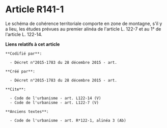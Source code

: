 # Article R141-1

Le schéma de cohérence territoriale comporte en zone de montagne, s'il y a lieu, les études prévues au premier alinéa de
l'article L. 122-7 et au 1° de l'article L. 122-14.

**Liens relatifs à cet article**

	**Codifié par**:

	  - Décret n°2015-1783 du 28 décembre 2015 - art.

	**Créé par**:

	  - Décret n°2015-1783 du 28 décembre 2015 - art.

	**Cite**:

	  - Code de l'urbanisme - art. L122-14 (V)
	  - Code de l'urbanisme - art. L122-7 (V)

	**Anciens textes**:

	  - Code de l'urbanisme - art. R*122-1, alinéa 3 (Ab)
